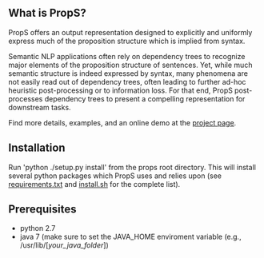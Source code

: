 What is PropS?
------------
PropS offers an output representation designed to explicitly and uniformly express much of the proposition structure which is implied from syntax.

Semantic NLP applications often rely on dependency trees to recognize major elements of the proposition structure of sentences. 
Yet, while much semantic structure is indeed expressed by syntax, many phenomena are not easily read out of dependency trees, often leading to further ad-hoc heuristic post-processing or to information loss. 
For that end, PropS post-processes dependency trees to present a compelling representation for downstream tasks.

Find more details, examples, and an online demo at the [project page](http:/www.cs.biu.ac.il/~stanovg/props.html).


Installation
------------
Run 'python ./setup.py install' from the props root directory.
This will install several python packages which PropS uses and relies upon (see [requirements.txt](props/install/requirements.txt) and [install.sh](props/install/requirements.txt) for the complete list).

Prerequisites
-------------

* python 2.7
* java 7 (make sure to set the JAVA_HOME enviroment variable (e.g., /usr/lib/[*your_java_folder*])

